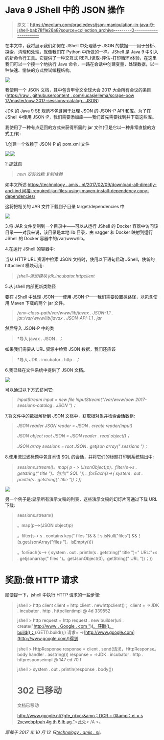 # Java 9 JShell 中的 JSON 操作

> 原文：<https://medium.com/oracledevs/json-manipulation-in-java-9-jshell-bab78f1e26a8?source=collection_archive---------0----------------------->

在本文中，我将展示我们如何在 JShell 中处理基于 JSON 的数据——用于分析、探索、清理和处理，就像我们在 Python 中所做的一样。JShell 是 Java 9 中引入的新命令行工具。它提供了一种交互式 REPL(读取-评估-打印循环)体验，在这里我们可以一个接一个地执行 Java 命令，一路在会话中创建变量，处理数据，以一种快速、愉快的方式尝试编程结构。

![](img/98a0e3badc1aa3731c7d16102cfab921.png)

我使用一个 JSON 文档，其中包含甲骨文全球大会 2017 大会所有会议的条目([https://raw . githubusercontent . com/lucasjellema/scrape-oow 17/master/oow 2017-sessions-catalog . JSON](https://raw.githubusercontent.com/lucasjellema/scrape-oow17/master/oow2017-sessions-catalog.json))

JDK 的 Java 9 SE 规范不包含用于处理 JSON 的 JSON-P API 和库。为了在 JShell 中使用 JSON-P，我们需要添加库——我们首先需要找到并下载这些库。

我使用了一种有点迂回的方式来获得所需的 jar 文件(但是它以一种非常直接的方式工作):

1.创建一个依赖于 JSON-P 的 pom.xml 文件

![](img/e33dd3de819ab46d136d1e553231bbf8.png)![](img/2c5a83ca6b609313c86685667f85231d.png)

2.那就跑

> *mvn 安装依赖:复制依赖*

如本文所述:[https://technology . amis . nl/2017/02/09/download-all-directly-and-ind 间接-required-jar-files-using-maven-install-dependency copy-dependencies/](https://technology.amis.nl/2017/02/09/download-all-directly-and-indirectly-required-jar-files-using-maven-install-dependencycopy-dependencies/)

这将把相关的 JAR 文件下载到子目录 target/dependencies 中

![](img/0c5e4e3820be6db6a80c0374d182399c.png)

3.将 JAR 文件复制到一个目录中——可以从运行 JShell 的 Docker 容器中访问该目录——对我来说，该目录是本地 lib 目录，由 vagger 和 Docker 映射到运行 JShell 的 Docker 容器中的/var/www/lib。

4.在运行 JShell 的容器中:

当从 HTTP URL 资源中检索 JSON 文档时，使用以下语句启动 JShell，使新的 httpclient 模块可用:

> *jshell–添加模块 jdk.incubator.httpclient*

5.从 jshell 内部更新类路径

要在 JShell 中处理 JSON——使用 JSON-P——我们需要设置类路径，以包含使用 Maven 下载的两个 jar 文件。

> */env–class-path/var/www/lib/javax . JSON-1.1 . jar:/var/www/lib/javax . JSON-API-1.1 . jar*

然后导入 JSON-P 中的类

> *导入 javax . JSON . *；*

如果我们需要从 URL 资源中检索 JSON 数据，我们还应该

> *导入 JDK . incubator . http . *；*

6.我已经在文件系统中提供了 JSON 文档。

![](img/15eba66bd99429d8cfbbe46f0530717a.png)

可以通过以下方式访问它:

> *InputStream input = new file InputStream("/var/www/oow 2017-sessions-catalog . JSON ")；*

7.将文件中的数据解析到 JSON 文档中，获取根对象并检索会话数组:

> *JSON reader JSON reader = JSON . create reader(input)*
> 
> *JSON object root JSON = JSON reader . read object()；*
> 
> *JSON array sessions = root JSON . getjson array(" sessions ")；*

8.使用流过滤标题中包含术语 SQL 的会话，并将它们的标题打印到系统输出中:

> *sessions.stream()。map( p - > (JsonObject)p)。filter(s->s . getstring(" title ")。包含(" SQL "))。forEach(s->{ system . out . println(s . getstring(" title "))；})*

![](img/d5e342d821ff7c0a28d8f571731fbe73.png)

另一个例子是:显示所有演示文稿的列表，这些演示文稿的幻灯片可通过下载 URL 下载:

> sessions.stream()
> 
> 。map(p-->(JSON object)p)
> 
> 。filter(s-> s . contains key(" files ")& &！s.isNull("files") &&！(s.getJsonArray("files ")。isEmpty()))
> 
> 。forEach(s--> { system . out . println(s . getstring(" title ")+" URL:"+s . getjsonarray(" files ")。getJsonObject(0)。getString(" URL "))；})

# 奖励:做 HTTP 请求

顺便提一下，jshell 中执行 HTTP 请求的一些步骤:

> jshell > http client client = http client . newhttpclient()；
> client = =>JDK . incubator . http . httpclientimpl @ 4d 339552
> 
> jshell > http request = http request . new builder(uri . create("[http://www . Google . com "))。获取()。build()；](http://www.google.com/%22)).GET().build();)
> 请求= =>[http://www.google.com](http://www.google.com/)得到
> 
> jshell > HttpResponse response = client . send(请求，HttpResponse。body handler . asstring())
> response = =>JDK . incubator . http . httpresponseimpl @ 147 ed 70 f
> 
> jshell > system . out . println(response . body())<title>302 已移动</title>
> 
> # 302 已移动
> 
> 文档已移动
> 
> [http://www.google.nl/?gfe_rd=cr&amp；DCR = 0&amp；ei = s 2xewcbpfpah 4g th 6 lb ag "](”<a)>此处< /A >。

*原载于 2017 年 10 月 12 日*[*technology . amis . nl*](https://technology.amis.nl/2017/10/12/json-manipulation-in-java-9-jshell/)*。*